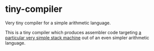 # tiny-compiler
Very tiny compiler for a simple arithmetic language. 

This is a tiny compiler which produces assembler code targeting [a particular very simple stack machine](https://github.com/lambdacasserole/simple-stack-machine) out of an even simpler arithmetic language.
